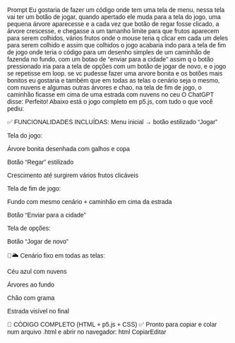  Prompt
 Eu gostaria de fazer um código onde tem uma tela de menu, nessa tela vai ter um botão de jogar, quando apertado ele muda para a tela do jogo, uma pequena árvore aparecesse e a cada vez que botão de regar fosse clicado, a árvore crescesse, e chegasse a um tamanho limite para que frutos aparecem para serem colhidos, vários frutos onde o mouse teria q clicar em cada um deles para serem colhido e assim que colhidos o jogo acabaria indo para a tela de fim de jogo onde teria o código para um desenho simples de um caminhão de fazenda no fundo, com um botao de "enviar para a cidade" assim q o botão pressionado iria para a tela de opções com um botão de jogar de novo, e o jogo se repetisse em loop. se vc pudesse fazer uma arvore bonita e os botões mais bonitos eu gostaria e também que em todas as telas o cenário seja o mesmo, com nuvens e algumas outras árvores e chao, na tela de fim de jogo, o caminhão ficasse em cima de uma estrada com nuvens no ceu
O ChatGPT disse:
Perfeito! Abaixo está o jogo completo em p5.js, com tudo o que você pediu:

✅ FUNCIONALIDADES INCLUÍDAS:
Menu inicial → botão estilizado “Jogar”


Tela do jogo:


Árvore bonita desenhada com galhos e copa


Botão “Regar” estilizado


Crescimento até surgirem vários frutos clicáveis


Tela de fim de jogo:


Fundo com mesmo cenário + caminhão em cima da estrada


Botão “Enviar para a cidade”


Tela de opções:


Botão “Jogar de novo”


🌳🌥️ Cenário fixo em todas as telas:


Céu azul com nuvens


Árvores ao fundo


Chão com grama


Estrada visível no final



🧾 CÓDIGO COMPLETO (HTML + p5.js + CSS)
✅ Pronto para copiar e colar num arquivo .html e abrir no navegador:
html
CopiarEditar
<!DOCTYPE html>
<html lang="pt-br">
<head>
  <meta charset="UTF-8">
  <title>Jogo da Árvore com Caminhão</title>
  <script src="https://cdnjs.cloudflare.com/ajax/libs/p5.js/1.9.0/p5.min.js"></script>
  <style>
    body {
      margin: 0;
      font-family: sans-serif;
    }
    button {
      position: absolute;
      padding: 12px 24px;
      font-size: 16px;
      background-color: #4CAF50;
      color: white;
      border: none;
      border-radius: 10px;
      cursor: pointer;
      transition: 0.3s;
    }
    button:hover {
      background-color: #3e8e41;
    }
  </style>
</head>
<body>
<script>
let tela = "menu";
let botaoJogar, botaoRegar, botaoEnviar, botaoReiniciar;
let arvoreAltura = 80;
let arvoreMax = 200;
let frutos = [];
let todosColhidos = false;

function setup() {
  createCanvas(600, 400);
  textAlign(CENTER, CENTER);

  botaoJogar = createButton("🌱 Jogar");
  botaoJogar.position(width / 2 - 50, height / 2);
  botaoJogar.mousePressed(() => {
    tela = "jogo";
    botaoJogar.hide();
    botaoRegar.show();
  });

  botaoRegar = createButton("🌧️ Regar");
  botaoRegar.position(20, height + 20);
  botaoRegar.mousePressed(regarArvore);
  botaoRegar.hide();

  botaoEnviar = createButton("🚚 Enviar para a cidade");
  botaoEnviar.position(width / 2 - 100, height / 2 + 60);
  botaoEnviar.mousePressed(() => {
    tela = "opcoes";
    botaoEnviar.hide();
  });
  botaoEnviar.hide();

  botaoReiniciar = createButton("🔁 Jogar de novo");
  botaoReiniciar.position(width / 2 - 70, height / 2 + 50);
  botaoReiniciar.mousePressed(reiniciarJogo);
  botaoReiniciar.hide();
}

function draw() {
  desenharCenario();

  if (tela === "menu") {
    fill(0);
    textSize(28);
    text("🌳 Bem-vindo ao Jogo da Árvore!", width / 2, height / 2 - 60);
  }

  else if (tela === "jogo") {
    desenharArvore();

    if (arvoreAltura >= arvoreMax && frutos.length === 0) {
      gerarFrutos();
    }

    if (frutos.length > 0) {
      desenharFrutos();
    }

    if (todosColhidos && tela === "jogo") {
      tela = "fim";
      botaoRegar.hide();
    }
  }

  else if (tela === "fim") {
    desenharCaminhao();
    fill(0);
    textSize(22);
    text("🌟 Todos os frutos foram colhidos!", width / 2, 50);
    botaoEnviar.show();
  }

  else if (tela === "opcoes") {
    fill(0);
    textSize(24);
    text("Obrigado por jogar! 🌾", width / 2, height / 2 - 30);
    botaoReiniciar.show();
  }
}

function regarArvore() {
  if (arvoreAltura < arvoreMax) {
    arvoreAltura += 10;
  }
}

function desenharArvore() {
  // Tronco
  stroke(101, 67, 33);
  strokeWeight(18);
  line(width / 2, height - 60, width / 2, height - 60 - arvoreAltura);

  // Copa bonita
  noStroke();
  fill(34, 139, 34);
  let yBase = height - 60 - arvoreAltura;
  ellipse(width / 2, yBase, 120, 120);
  ellipse(width / 2 - 50, yBase + 20, 100, 100);
  ellipse(width / 2 + 50, yBase + 20, 100, 100);
  ellipse(width / 2, yBase - 30, 90, 90);
}

function gerarFrutos() {
  frutos = [];
  for (let i = 0; i < 6; i++) {
    let x = width / 2 + random(-60, 60);
    let y = height - 60 - arvoreAltura + random(-40, 40);
    frutos.push({ x, y, colhido: false });
  }
}

function desenharFrutos() {
  fill(255, 0, 0);
  noStroke();
  todosColhidos = true;

  for (let f of frutos) {
    if (!f.colhido) {
      ellipse(f.x, f.y, 18, 18);
      todosColhidos = false;
    }
  }
}

function mousePressed() {
  if (tela === "jogo" && frutos.length > 0) {
    for (let f of frutos) {
      if (!f.colhido && dist(mouseX, mouseY, f.x, f.y) < 12) {
        f.colhido = true;
      }
    }
  }
}

function desenharCaminhao() {
  // Estrada
  fill(80);
  rect(0, height - 50, width, 50);
  stroke(255);
  strokeWeight(2);
  for (let i = 0; i < width; i += 40) {
    line(i, height - 25, i + 20, height - 25);
  }

  noStroke();

  // Parte traseira
  fill(200, 0, 0);
  rect(120, height - 100, 150, 50);

  // Cabine
  fill(0, 100, 200);
  rect(270, height - 80, 60, 40);
  fill(255);
  rect(285, height - 75, 25, 20); // janela

  // Rodas
  fill(50);
  ellipse(150, height - 40, 30, 30);
  ellipse(290, height - 40, 30, 30);
}

function desenharCenario() {
  // Céu
  background(180, 230, 255);

  // Nuvens
  fill(255);
  noStroke();
  for (let i = 0; i < 3; i++) {
    let x = 100 + i * 180;
    ellipse(x, 80, 60, 40);
    ellipse(x + 20, 70, 50, 30);
    ellipse(x - 20, 70, 50, 30);
  }

  // Árvores de fundo
  for (let i = 0; i < width; i += 100) {
    fill(101, 67, 33);
    rect(i + 30, height - 120, 10, 40);
    fill(50, 160, 60);
    ellipse(i + 35, height - 130, 50, 50);
  }

  // Chão
  fill(60, 180, 75);
  rect(0, height - 60, width, 60);
}

function reiniciarJogo() {
  tela = "jogo";
  arvoreAltura = 80;
  frutos = [];
  todosColhidos = false;
  botaoReiniciar.hide();
  botaoRegar.show();
}
</script>
</body>
</html>

